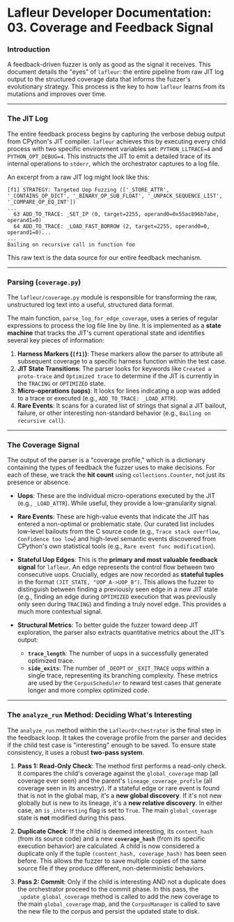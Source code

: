 # Lafleur Developer Documentation: 03. Coverage and Feedback Signal

### Introduction

A feedback-driven fuzzer is only as good as the signal it receives. This document details the "eyes" of `lafleur`: the entire pipeline from raw JIT log output to the structured coverage data that informs the fuzzer's evolutionary strategy. This process is the key to how `lafleur` learns from its mutations and improves over time.

-----

### The JIT Log

The entire feedback process begins by capturing the verbose debug output from CPython's JIT compiler. `lafleur` achieves this by executing every child process with two specific environment variables set: `PYTHON_LLTRACE=4` and `PYTHON_OPT_DEBUG=4`. This instructs the JIT to emit a detailed trace of its internal operations to `stderr`, which the orchestrator captures to a log file.

An excerpt from a raw JIT log might look like this:

```text
[f1] STRATEGY: Targeted Uop Fuzzing (['_STORE_ATTR', '_CONTAINS_OP_DICT', '_BINARY_OP_SUB_FLOAT', '_UNPACK_SEQUENCE_LIST', '_COMPARE_OP_EQ_INT'])
...
  63 ADD_TO_TRACE: _SET_IP (0, target=2255, operand0=0x55ac896b7abe, operand1=0)
  64 ADD_TO_TRACE: _LOAD_FAST_BORROW (2, target=2255, operand0=0, operand1=0)...
...
Bailing on recursive call in function foo
```

This raw text is the data source for our entire feedback mechanism.

-----

### Parsing (`coverage.py`)

The `lafleur/coverage.py` module is responsible for transforming the raw, unstructured log text into a useful, structured data format.

The main function, `parse_log_for_edge_coverage`, uses a series of regular expressions to process the log file line by line. It is implemented as a **state machine** that tracks the JIT's current operational state and identifies several key pieces of information:

1.  **Harness Markers (`[f1]`)**: These markers allow the parser to attribute all subsequent coverage to a specific harness function within the test case.
2.  **JIT State Transitions**: The parser looks for keywords like `Created a proto-trace` and `Optimized trace` to determine if the JIT is currently in the `TRACING` or `OPTIMIZED` state.
3.  **Micro-operations (uops)**: It looks for lines indicating a uop was added to a trace or executed (e.g., `ADD_TO_TRACE: _LOAD_ATTR`).
4.  **Rare Events**: It scans for a curated list of strings that signal a JIT bailout, failure, or other interesting non-standard behavior (e.g., `Bailing on recursive call`).

-----

### The Coverage Signal

The output of the parser is a "coverage profile," which is a dictionary containing the types of feedback the fuzzer uses to make decisions. For each of these, we track the **hit count** using `collections.Counter`, not just its presence or absence.

  * **Uops**: These are the individual micro-operations executed by the JIT (e.g., `_LOAD_ATTR`). While useful, they provide a low-granularity signal.

  * **Rare Events**: These are high-value events that indicate the JIT has entered a non-optimal or problematic state. Our curated list includes low-level bailouts from the C source code (e.g., `Trace stack overflow`, `Confidence too low`) and high-level semantic events discovered from CPython's own statistical tools (e.g., `Rare event func modification`).

  * **Stateful Uop Edges**: This is the **primary and most valuable feedback signal** for `lafleur`. An edge represents the control flow between two consecutive uops. Crucially, edges are now recorded as **stateful tuples** in the format `(JIT_STATE, "UOP_A->UOP_B")`. This allows the fuzzer to distinguish between finding a previously seen edge in a new JIT state (e.g., finding an edge during `OPTIMIZED` execution that was previously only seen during `TRACING`) and finding a truly novel edge. This provides a much more contextual signal.

  * **Structural Metrics**: To better guide the fuzzer toward deep JIT exploration, the parser also extracts quantitative metrics about the JIT's output:

      * **`trace_length`**: The number of uops in a successfully generated optimized trace.
      * **`side_exits`**: The number of `_DEOPT` or `_EXIT_TRACE` uops within a single trace, representing its branching complexity.
        These metrics are used by the `CorpusScheduler` to reward test cases that generate longer and more complex optimized code.

-----

### The `analyze_run` Method: Deciding What's Interesting

The `analyze_run` method within the `LafleurOrchestrator` is the final step in the feedback loop. It takes the coverage profile from the parser and decides if the child test case is "interesting" enough to be saved. To ensure state consistency, it uses a robust **two-pass system**.

1.  **Pass 1: Read-Only Check**: The method first performs a read-only check. It compares the child's coverage against the `global_coverage` map (all coverage ever seen) and the parent's `lineage_coverage_profile` (all coverage seen in its ancestry). If a stateful edge or rare event is found that is not in the global map, it's a **new global discovery**. If it's not new globally but is new to its lineage, it's a **new relative discovery**. In either case, an `is_interesting` flag is set to `True`. The main `global_coverage` state is **not** modified during this pass.

2.  **Duplicate Check**: If the child is deemed interesting, its `content_hash` (from its source code) and a new **`coverage_hash`** (from its specific execution behavior) are calculated. A child is now considered a duplicate only if the tuple `(content_hash, coverage_hash)` has been seen before. This allows the fuzzer to save multiple copies of the same source file if they produce different, non-deterministic behaviors.

3.  **Pass 2: Commit**: Only if the child is interesting AND not a duplicate does the orchestrator proceed to the commit phase. In this pass, the `_update_global_coverage` method is called to add the new coverage to the main `global_coverage` map, and the `CorpusManager` is called to save the new file to the corpus and persist the updated state to disk.
